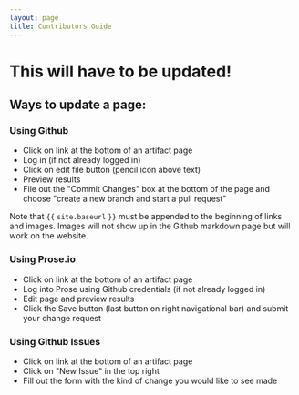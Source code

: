 ```yaml
---
layout: page
title: Contributors Guide
---
```


# This will have to be updated!

## Ways to update a page:


### Using Github

- Click on link at the bottom of an artifact page
- Log in (if not already logged in)
- Click on edit file button (pencil icon above text)
- Preview results
- File out the "Commit Changes" box at the bottom of the page and choose "create a new branch and start a pull request"

Note that `{{` `site.baseurl` `}}` must be appended to the beginning of links and images. Images will not show up in the Github markdown page but will work on the website.

### Using Prose.io

- Click on link at the bottom of an artifact page
- Log into Prose using Github credentials (if not already logged in)
- Edit page and preview results
- Click the Save button (last button on right navigational bar) and submit your change request

### Using Github Issues

- Click on link at the bottom of an artifact page
- Click on "New Issue" in the top right
- Fill out the form with the kind of change you would like to see made
